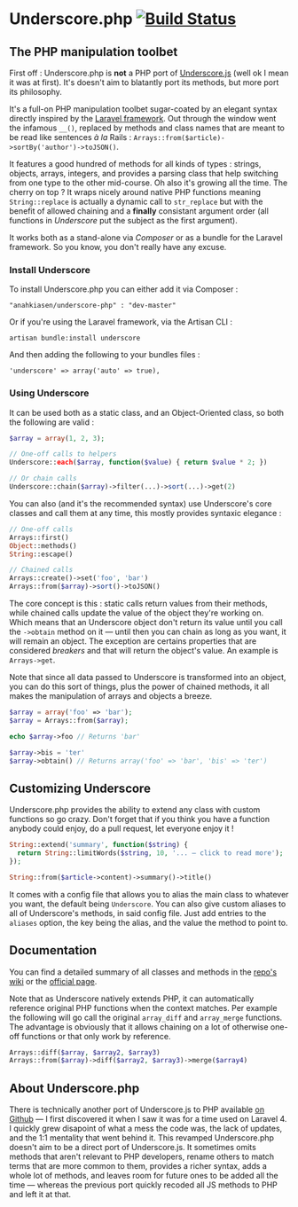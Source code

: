 # Underscore.php [![Build Status](https://secure.travis-ci.org/Anahkiasen/underscore-php.png?branch=master)](https://travis-ci.org/Anahkiasen/underscore-php)
## The PHP manipulation toolbet

First off : Underscore.php is **not** a PHP port of [Underscore.js][] (well ok I mean it was at first).
It's doesn't aim to blatantly port its methods, but more port its philosophy.

It's a full-on PHP manipulation toolbet sugar-coated by an elegant syntax directly inspired by the [Laravel framework][]. Out through the window went the infamous `__()`, replaced by methods and class names that are meant to be read like sentences _à la_ Rails : `Arrays::from($article)->sortBy('author')->toJSON()`.

It features a good hundred of methods for all kinds of types : strings, objects, arrays, integers, and provides a parsing class that help switching from one type to the other mid-course. Oh also it's growing all the time.
The cherry on top ? It wraps nicely around native PHP functions meaning `String::replace` is actually a dynamic call to `str_replace` but with the benefit of allowed chaining and a **finally** consistant argument order (all functions in _Underscore_ put the subject as the first argument).

It works both as a stand-alone via *Composer* or as a bundle for the Laravel framework. So you know, you don't really have any excuse.

### Install Underscore

To install Underscore.php you can either add it via Composer :

    "anahkiasen/underscore-php" : "dev-master"

Or if you're using the Laravel framework, via the Artisan CLI :

    artisan bundle:install underscore

And then adding the following to your bundles files :

    'underscore' => array('auto' => true),

### Using Underscore

It can be used both as a static class, and an Object-Oriented class, so both the following are valid :

```php
$array = array(1, 2, 3);

// One-off calls to helpers
Underscore::each($array, function($value) { return $value * 2; })

// Or chain calls
Underscore::chain($array)->filter(...)->sort(...)->get(2)
```

You can also (and it's the recommended syntax) use Underscore's core classes and call them at any time, this mostly provides syntaxic elegance :

```php
// One-off calls
Arrays::first()
Object::methods()
String::escape()

// Chained calls
Arrays::create()->set('foo', 'bar')
Arrays::from($array)->sort()->toJSON()
```

The core concept is this : static calls return values from their methods, while chained calls update the value of the object they're working on. Which means that an Underscore object don't return its value until you call the `->obtain` method on it — until then you can chain as long as you want, it will remain an object.
The exception are certains properties that are considered _breakers_ and that will return the object's value. An example is `Arrays->get`.

Note that since all data passed to Underscore is transformed into an object, you can do this sort of things, plus the power of chained methods, it all makes the manipulation of arrays and objects a breeze.

```php
$array = array('foo' => 'bar');
$array = Arrays::from($array);

echo $array->foo // Returns 'bar'

$array->bis = 'ter'
$array->obtain() // Returns array('foo' => 'bar', 'bis' => 'ter')
```

## Customizing Underscore

Underscore.php provides the ability to extend any class with custom functions so go crazy. Don't forget that if you think you have a function anybody could enjoy, do a pull request, let everyone enjoy it !

```php
String::extend('summary', function($string) {
  return String::limitWords($string, 10, '... — click to read more');
});

String::from($article->content)->summary()->title()
```

It comes with a config file that allows you to alias the main class to whatever you want, the default being `Underscore`.
You can also give custom aliases to all of Underscore's methods, in said config file. Just add entries to the `aliases` option, the key being the alias, and the value the method to point to.

## Documentation

You can find a detailed summary of all classes and methods in the [repo's wiki][] or the [official page][].

Note that as Underscore natively extends PHP, it can automatically reference original PHP functions when the context matches. Per example the following will go call the original `array_diff` and `array_merge` functions.
The advantage is obviously that it allows chaining on a lot of otherwise one-off functions or that only work by reference.

```php
Arrays::diff($array, $array2, $array3)
Arrays::from($array)->diff($array2, $array3)->merge($array4)
```

## About Underscore.php

There is technically another port of Underscore.js to PHP available [on Github][] — I first discovered it when I saw it was for a time used on Laravel 4. I quickly grew disapoint of what a mess the code was, the lack of updates, and the 1:1 mentality that went behind it.
This revamped Underscore.php doesn't aim to be a direct port of Underscore.js. It sometimes omits methods that aren't relevant to PHP developers, rename others to match terms that are more common to them, provides a richer syntax, adds a whole lot of methods, and leaves room for future ones to be added all the time — whereas the previous port quickly recoded all JS methods to PHP and left it at that.

[official page]: http://anahkiasen.github.com/underscore-php/
[Laravel framework]: http://laravel.com/
[Underscore.js]: https://github.com/documentcloud/underscore
[repo's wiki]: https://github.com/Anahkiasen/underscore-php/wiki/_pages
[on Github]: https://github.com/brianhaveri/Underscore.php

